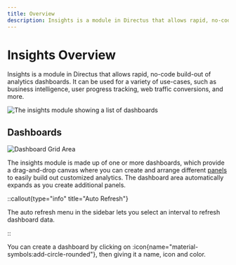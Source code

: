 ```yaml
---
title: Overview
description: Insights is a module in Directus that allows rapid, no-code build-out of analytics dashboards.
---
```


# Insights Overview

Insights is a module in Directus that allows rapid, no-code build-out of analytics dashboards. It can be used for a variety of use-cases, such as business intelligence, user progress tracking, web traffic conversions, and more.

![The insights module showing a list of dashboards](https://product-team.directus.app/assets/784aa949-5b27-4372-9f39-c85dd382f27e.webp)


## Dashboards

![Dashboard Grid Area](https://product-team.directus.app/assets/2d7abf30-2f8d-46f0-aee5-1cc38f3f6540.webp)

The insights module is made up of one or more dashboards, which provide a drag-and-drop canvas where you can create and arrange different [panels](/insights/panels) to easily build out customized analytics. The dashboard area automatically expands as you create additional panels. 

::callout{type="info" title="Auto Refresh"}

The auto refresh menu in the sidebar lets you select an interval to refresh dashboard data.

::

You can create a dashboard by clicking on :icon{name="material-symbols:add-circle-rounded"}, then giving it a name, icon and color.
